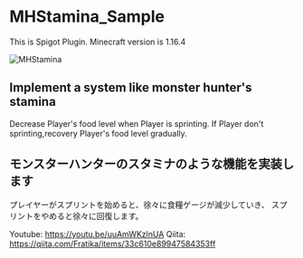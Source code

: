 # MHStamina_Sample

This is Spigot Plugin. Minecraft version is 1.16.4

![MHStamina](https://user-images.githubusercontent.com/74973509/110730098-36eff200-8263-11eb-8181-9536fe0713d8.gif)

## Implement a system like monster hunter's stamina
Decrease Player's food level when Player is sprinting.
If Player don't sprinting,recovery Player's food level gradually.

## モンスターハンターのスタミナのような機能を実装します
プレイヤーがスプリントを始めると、徐々に食糧ゲージが減少していき、
スプリントをやめると徐々に回復します。

Youtube: https://youtu.be/uuAmWKzlnUA
Qiita: https://qiita.com/Fratika/items/33c610e89947584353ff
